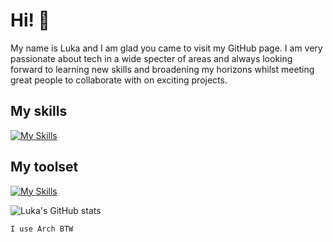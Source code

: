 # Hi! :wave:
My name is Luka and I am glad you came to visit my GitHub page. I am very passionate about tech in a wide specter of areas and always looking forward to learning new skills and broadening my horizons whilst meeting great people to collaborate with on exciting projects.

## My skills
[![My Skills](https://skillicons.dev/icons?i=py,c,cpp,rust,go,latex,tensorflow,bash)](https://skillicons.dev)

## My toolset
[![My Skills](https://skillicons.dev/icons?i=linux,git,neovim,github,sqlite,docker)](https://skillicons.dev)

![Luka's GitHub stats](https://github-readme-stats-lukakralik.vercel.app////api?username=lukakralik&count_private=true&theme=gruvbox)



`I use Arch BTW`
